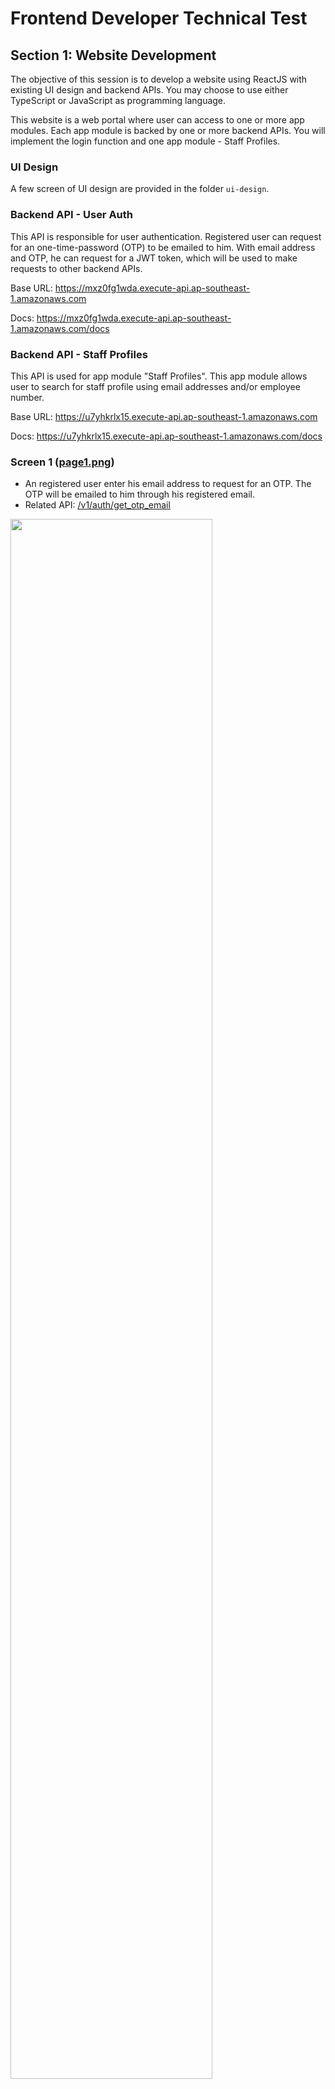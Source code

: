# Frontend Developer Technical Test



## Section 1: Website Development

The objective of this session is to develop a website using ReactJS with existing UI design and backend APIs. You may choose to use either TypeScript or JavaScript as programming  language. 

This website is a web portal where user can access to one or more app modules. Each app module is backed by one or more backend APIs.  You will implement the login function and one app module - Staff Profiles.



### UI Design

A few screen of UI design are provided in the folder `ui-design`. 



### Backend API - User Auth

This API is responsible for user authentication. Registered user can request for an one-time-password (OTP) to be emailed to him. With email address and OTP, he can request for a JWT token, which will be used to make requests to other backend APIs. 

Base URL: https://mxz0fg1wda.execute-api.ap-southeast-1.amazonaws.com

Docs: https://mxz0fg1wda.execute-api.ap-southeast-1.amazonaws.com/docs





### Backend API - Staff Profiles

This API is used for app module "Staff Profiles". This app module allows user to search for staff profile using email addresses and/or employee number. 

Base URL: https://u7yhkrlx15.execute-api.ap-southeast-1.amazonaws.com

Docs:  https://u7yhkrlx15.execute-api.ap-southeast-1.amazonaws.com/docs



### Screen 1 ([page1.png](./ui-design/page1.png))

- An registered user enter his email address to request for an OTP. The OTP will be emailed to him through his registered email.
- Related API:  [/v1/auth/get_otp_email](https://mxz0fg1wda.execute-api.ap-southeast-1.amazonaws.com/docs#/Auth/get_otp_email_v1_auth_get_otp_email_post)

<img src='./ui-design/page1.png' width='80%'/>



### Screen 2 ([page2.png](./ui-design/page2.png))

* User retrieve OTP from his email and use it to login. Backend API will return a JWT token.

* Each OTP is a 6-digit number. 

* Related API:  [/v1/auth/get_jwt_token](https://mxz0fg1wda.execute-api.ap-southeast-1.amazonaws.com/docs#/Auth/get_jwt_token_v1_auth_get_jwt_token_post)

* In the payload of a JWT token, apart from user name and email, it also contains the list of app modules which user is authorized to access. For example, following user `Mark GMAIL` can access to app `Staff Profile` and `News EDM`. 

  ```json
  {
    "email": "mark.qj@gmail.com",
    "name": "Mark GMAIL",
    "permissions": [
      "staff_profiles",
      "news_edm"
    ]
  }
  ```

* The [/v1/auth/get_apps](https://mxz0fg1wda.execute-api.ap-southeast-1.amazonaws.com/docs#/Auth/get_apps_v1_auth_get_apps_get) API provides list of available apps and their description.

<img src='./ui-design/page2.png' width='80%'/>



### Screen 3 ([page3.png](./ui-design/page3.png))

* It displays list of app modules. (You may use any picture for app badges.)
* For app modules which user does not have permissions, the app badges will be disabled (in grey).  
* Related API:  [/v1/auth/get_apps](https://mxz0fg1wda.execute-api.ap-southeast-1.amazonaws.com/docs#/Auth/get_apps_v1_auth_get_apps_get)

<img src='./ui-design/page3.png' width='80%'/>

### Screen 4 ([page4.png](./ui-design/page4.png))

* User can input a list of email address and/or employee numbers to look up for profiles. 
* Refer to the API docs for list of sample valid/invalid email addresses and employee numbers. 
* Related API: [/v1/profiles/fetch_by_json](https://u7yhkrlx15.execute-api.ap-southeast-1.amazonaws.com/docs#/Profiles/fetch_by_json_v1_profiles_fetch_by_json_post)

<img src='./ui-design/page4.png' width='80%'/>



### Screen 5 ([page5-1.png](./ui-design/page5-1.png), [page5-2.png](./ui-design/page5-2.png))

* API returns list of profiles, as well as list of email address and employee numbers which are not found in database.
* User can download the profiles as a CSV file. 
* Related API: [/v1/profiles/fetch_by_csv](https://u7yhkrlx15.execute-api.ap-southeast-1.amazonaws.com/docs#/Profiles/fetch_by_csv_v1_profiles_fetch_by_csv_post)

<img src='./ui-design/page5-1.png' width='70%'/>

<img src='./ui-design/page5-2.png' width='70%'/>

#### Note:

For [Staff Profiles API](https://u7yhkrlx15.execute-api.ap-southeast-1.amazonaws.com/docs), you can set the JWT token in Authorization header as show  in following printscreen.

<img src="./images/Screenshot_1.png" width="80%"/>









## Section 2:  CSS Modification

The objective of this session is to test your skills in CSS and HTML. 

The `html_css` folder contains a HTML file `message.html`. Make following 2 changes to the file.

- Add a light divider between 2 articles so that they are more visually separated.
- It is common to add tags to articles. For first article, add some random tags to the article, e.g. `covid-19, govtech`. 



<img src="./images/Screenshot_2.png" width="70%"/>





## Submission Guidelines

For section 1, deploy your website somewhere and email us the link. 

Please create a GitHub repository containing your submission for both section 1 and section 2. You will walk through both section 1 and section 2 in GitHub if you are selected for 2nd interview. 



Dos:

- Frequent commits
- Descriptive commit messages
- Clear Documentation
- Comments in your code

Don'ts:

* Only one commit for all your files
* Submit a zip file
* Sparse or absent documentation

